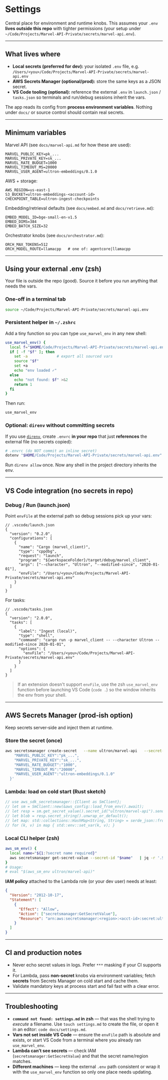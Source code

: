 # Settings

Central place for environment and runtime knobs. This assumes your `.env` **lives outside this repo** with tighter permissions (your setup under `~/Code/Projects/Marvel-API-Private/secrets/marvel-api.env`).

---

## What lives where

- **Local secrets (preferred for dev):** your isolated `.env` file, e.g.  
  `/Users/<you>/Code/Projects/Marvel-API-Private/secrets/marvel-api.env`
- **AWS Secrets Manager (optional/prod):** store the same keys as a JSON secret.
- **VS Code tooling (optional):** reference the external `.env` in `launch.json` / `tasks.json` so terminals and run/debug sessions inherit the vars.

The app reads its config from **process environment variables**. Nothing under `docs/` or source control should contain real secrets.

---

## Minimum variables

Marvel API (see `docs/marvel-api.md` for how these are used):

```dotenv
MARVEL_PUBLIC_KEY=pk_...
MARVEL_PRIVATE_KEY=sk_...
MARVEL_RATE_BUDGET=1000
MARVEL_TIMEOUT_MS=20000
MARVEL_USER_AGENT=ultron-embeddings/0.1.0
```

AWS + storage:

```dotenv
AWS_REGION=us-east-1
S3_BUCKET=ultron-embeddings-<account-id>
CHECKPOINT_TABLE=ultron-ingest-checkpoints
```

Embedding/retrieval defaults (see `docs/embed.md` and `docs/retrieve.md`):

```dotenv
EMBED_MODEL_ID=bge-small-en-v1.5
EMBED_DIMS=384
EMBED_BATCH_SIZE=32
```

Orchestrator knobs (see `docs/orchestrator.md`):

```dotenv
ORCH_MAX_TOKENS=512
ORCH_MODEL_ROUTE=llamacpp   # one of: agentcore|llamacpp
```

---

## Using your external .env (zsh)

Your file is outside the repo (good). Source it before you run anything that needs the vars.

### One‑off in a terminal tab

```zsh
source ~/Code/Projects/Marvel-API-Private/secrets/marvel-api.env
```

### Persistent helper in `~/.zshrc`

Add a tiny function so you can type `use_marvel_env` in any new shell:

```zsh
use_marvel_env() {
  local f="$HOME/Code/Projects/Marvel-API-Private/secrets/marvel-api.env"
  if [ -f "$f" ]; then
    set -a             # export all sourced vars
    source "$f"
    set +a
    echo "env loaded ✓"
  else
    echo "not found: $f" >&2
    return 1
  fi
}
```

Then run:

```zsh
use_marvel_env
```

### Optional: `direnv` without committing secrets

If you use [`direnv`](https://direnv.net/), create `.envrc` **in your repo** that just **references** the external file (no secrets copied):

```bash
# .envrc (do NOT commit an inline secret)
dotenv "$HOME/Code/Projects/Marvel-API-Private/secrets/marvel-api.env"
```

Run `direnv allow` once. Now any shell in the project directory inherits the env.

---

## VS Code integration (no secrets in repo)

### Debug / Run (launch.json)

Point `envFile` at the external path so debug sessions pick up your vars:

```jsonc
// .vscode/launch.json
{
  "version": "0.2.0",
  "configurations": [
    {
      "name": "Cargo (marvel_client)",
      "type": "cppdbg",
      "request": "launch",
      "program": "${workspaceFolder}/target/debug/marvel_client",
      "args": ["--character", "Ultron", "--modified-since", "2020-01-01"],
      "envFile": "/Users/<you>/Code/Projects/Marvel-API-Private/secrets/marvel-api.env"
    }
  ]
}
```

For tasks:

```jsonc
// .vscode/tasks.json
{
  "version": "2.0.0",
  "tasks": [
    {
      "label": "Ingest (local)",
      "type": "shell",
      "command": "cargo run -p marvel_client -- --character Ultron --modified-since 2020-01-01",
      "options": {
        "envFile": "/Users/<you>/Code/Projects/Marvel-API-Private/secrets/marvel-api.env"
      }
    }
  ]
}
```

> If an extension doesn't support `envFile`, use the zsh `use_marvel_env` function before launching VS Code (`code .`) so the window inherits the env from your shell.

---

## AWS Secrets Manager (prod‑ish option)

Keep secrets server‑side and inject them at runtime.

### Store the secret (once)

```bash
aws secretsmanager create-secret   --name ultron/marvel-api   --secret-string '{
    "MARVEL_PUBLIC_KEY":"pk_...",
    "MARVEL_PRIVATE_KEY":"sk_...",
    "MARVEL_RATE_BUDGET":"1000",
    "MARVEL_TIMEOUT_MS":"20000",
    "MARVEL_USER_AGENT":"ultron-embeddings/0.1.0"
  }'
```

### Lambda: load on cold start (Rust sketch)

```rust
// use aws_sdk_secretsmanager::{Client as SmClient};
// let sm = SmClient::new(&aws_config::load_from_env().await);
// let resp = sm.get_secret_value().secret_id("ultron/marvel-api").send().await?;
// let blob = resp.secret_string().unwrap_or_default();
// let map: std::collections::HashMap<String, String> = serde_json::from_str(&blob)?;
// for (k, v) in map { std::env::set_var(k, v); }
```

### Local CLI helper (zsh)

```zsh
aws_sm_env() {
  local name="${1:?secret name required}"
  aws secretsmanager get-secret-value --secret-id "$name"   | jq -r '.SecretString | fromjson | to_entries[] | "export \(.key)=\(.value)"'
}
# Usage:
# eval "$(aws_sm_env ultron/marvel-api)"
```

**IAM policy** attached to the Lambda role (or your dev user) needs at least:

```json
{
  "Version": "2012-10-17",
  "Statement": [
    {
      "Effect": "Allow",
      "Action": ["secretsmanager:GetSecretValue"],
      "Resource": "arn:aws:secretsmanager:<region>:<acct-id>:secret:ultron/marvel-api*"
    }
  ]
}
```

---

## CI and production notes

- Never echo secret values in logs. Prefer `***` masking if your CI supports it.
- For Lambda, pass **non‑secret** knobs via environment variables; fetch **secrets** from Secrets Manager on cold start and cache them.
- Validate mandatory keys at process start and fail fast with a clear error.

---

## Troubleshooting

- **`command not found: settings.md` in zsh** — that was the shell trying to *execute* a filename. Use `touch settings.md` to create the file, or open it in an editor: `code docs/settings.md`.
- **Vars not set inside VS Code** — ensure the `envFile` path is absolute and exists, or start VS Code from a terminal where you already ran `use_marvel_env`.
- **Lambda can’t see secrets** — check IAM (`secretsmanager:GetSecretValue`) and that the secret name/region matches.
- **Different machines** — keep the external `.env` path consistent or wrap it with the `use_marvel_env` function so only one place needs updating.
